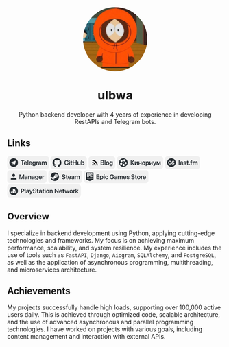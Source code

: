 <div align="center">
  <img align="center" style="border-radius: 50%;" width="150" src="https://raw.githubusercontent.com/ulbwa/ulbwa/main/static/favico.jpg" alt="favico.jpg">
  <h1>ulbwa</h1>
  <p>Python backend developer with 4 years of experience in developing RestAPIs and Telegram bots.</p>
</div>

## Links

[<img src="https://raw.githubusercontent.com/ulbwa/ulbwa/main/static/badges/telegram.svg" height="30"/>](https://ulbwa.github.io/go?to=telegram)
[<img src="https://raw.githubusercontent.com/ulbwa/ulbwa/main/static/badges/github.svg" height="30"/>](https://ulbwa.github.io/go?to=github)
[<img src="https://raw.githubusercontent.com/ulbwa/ulbwa/main/static/badges/blog.svg" height="30"/>](https://ulbwa.github.io/go?to=blog)
[<img src="https://raw.githubusercontent.com/ulbwa/ulbwa/main/static/badges/kinorium.svg" height="30"/>](https://ulbwa.github.io/go?to=kinorium)
[<img src="https://raw.githubusercontent.com/ulbwa/ulbwa/main/static/badges/lastfm.svg" height="30"/>](https://ulbwa.github.io/go?to=lastfm)
[<img src="https://raw.githubusercontent.com/ulbwa/ulbwa/main/static/badges/manager.svg" height="30"/>](https://ulbwa.github.io/go?to=manager)
[<img src="https://raw.githubusercontent.com/ulbwa/ulbwa/main/static/badges/steam.svg" height="30"/>](https://ulbwa.github.io/go?to=steam)
[<img src="https://raw.githubusercontent.com/ulbwa/ulbwa/main/static/badges/egs.svg" height="30"/>](https://ulbwa.github.io/go?to=egs)
[<img src="https://raw.githubusercontent.com/ulbwa/ulbwa/main/static/badges/psn.svg" height="30"/>](https://ulbwa.github.io/go?to=psn)

## Overview

I specialize in backend development using Python, applying cutting-edge technologies and frameworks. My focus is on achieving maximum performance, scalability, and system resilience. My experience includes the use of tools such as `FastAPI`, `Django`, `Aiogram`, `SQLAlchemy`, and `PostgreSQL`, as well as the application of asynchronous programming, multithreading, and microservices architecture.

## Achievements

My projects successfully handle high loads, supporting over 100,000 active users daily. This is achieved through optimized code, scalable architecture, and the use of advanced asynchronous and parallel programming technologies. I have worked on projects with various goals, including content management and interaction with external APIs.